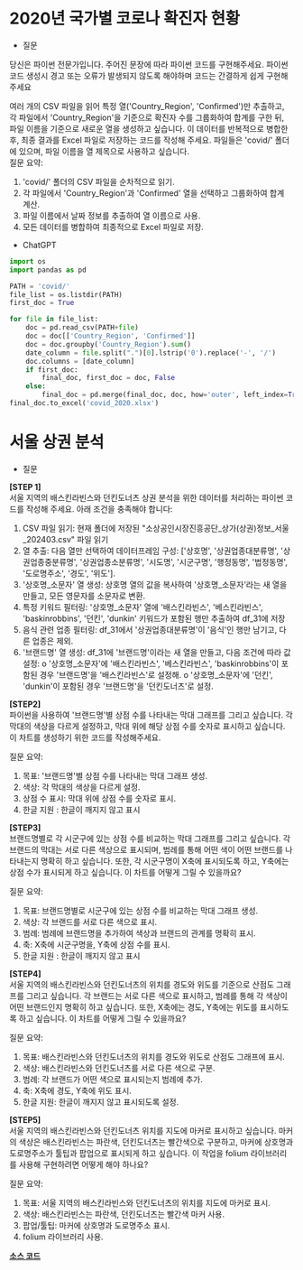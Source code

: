2020년 국가별 코로나 확진자 현황
=========
* 질문   

당신은 파이썬 전문가입니다. 주어진 문장에 따라 파이썬 코드를 구현해주세요. 파이썬 코드 생성시 경고 또는 오류가 발생되지 않도록 해야하며 코드는 간결하게 쉽게 구현해주세요

여러 개의 CSV 파일을 읽어 특정 열('Country_Region', 'Confirmed')만 추출하고, 각 파일에서 'Country_Region'을 기준으로 확진자 수를 그룹화하여 합계를 구한 뒤, 파일 이름을 기준으로 새로운 열을 생성하고 싶습니다. 이 데이터를 반복적으로 병합한 후, 최종 결과를 Excel 파일로 저장하는 코드를 작성해 주세요. 파일들은 'covid/' 폴더에 있으며, 파일 이름을 열 제목으로 사용하고 싶습니다.   
질문 요약:
1.	'covid/' 폴더의 CSV 파일을 순차적으로 읽기.
2.	각 파일에서 'Country_Region'과 'Confirmed' 열을 선택하고 그룹화하여 합계 계산.
3.	파일 이름에서 날짜 정보를 추출하여 열 이름으로 사용.
4.	모든 데이터를 병합하여 최종적으로 Excel 파일로 저장.



* ChatGPT   

```python
import os
import pandas as pd

PATH = 'covid/'
file_list = os.listdir(PATH)
first_doc = True

for file in file_list:
    doc = pd.read_csv(PATH+file)
    doc = doc[['Country_Region', 'Confirmed']]
    doc = doc.groupby('Country_Region').sum()
    date_column = file.split(".")[0].lstrip('0').replace('-', '/') 
    doc.columns = [date_column]
    if first_doc:
        final_doc, first_doc = doc, False
    else:
        final_doc = pd.merge(final_doc, doc, how='outer', left_index=True, right_index=True)
final_doc.to_excel('covid_2020.xlsx')
```

서울 상권 분석 
=======
* 질문    

**[STEP 1]**  
서울 지역의 배스킨라빈스와 던킨도너츠 상권 분석을 위한 데이터를 처리하는 파이썬 코드를 작성해 주세요. 아래 조건을 충족해야 합니다:  
1.	CSV 파일 읽기: 현재 폴더에 저장된 "소상공인시장진흥공단_상가(상권)정보_서울_202403.csv" 파일 읽기
2.	열 추출: 다음 열만 선택하여 데이터프레임 구성: ['상호명', '상권업종대분류명', '상권업종중분류명', '상권업종소분류명', '시도명', '시군구명', '행정동명', '법정동명', '도로명주소', '경도', '위도'].
3.	'상호명_소문자' 열 생성: 상호명 열의 값을 복사하여 '상호명_소문자'라는 새 열을 만들고, 모든 영문자를 소문자로 변환.
4.	특정 키워드 필터링: '상호명_소문자' 열에 '배스킨라빈스', '베스킨라빈스', 'baskinrobbins', '던킨', 'dunkin' 키워드가 포함된 행만 추출하여 df_31에 저장
5.	음식 관련 업종 필터링: df_31에서 '상권업종대분류명'이 '음식'인 행만 남기고, 다른 업종은 제외.
6.	'브랜드명' 열 생성: df_31에 '브랜드명'이라는 새 열을 만들고, 다음 조건에 따라 값 설정:
o	'상호명_소문자'에 '배스킨라빈스', '베스킨라빈스', 'baskinrobbins'이 포함된 경우 '브랜드명'을 '배스킨라빈스'로 설정해.
o	'상호명_소문자'에 '던킨', 'dunkin'이 포함된 경우 '브랜드명'을 '던킨도너츠'로 설정.


**[STEP2]**  
파이썬을 사용하여 '브랜드명'별 상점 수를 나타내는 막대 그래프를 그리고 싶습니다. 각 막대의 색상을 다르게 설정하고, 막대 위에 해당 상점 수를 숫자로 표시하고 싶습니다. 이 차트를 생성하기 위한 코드를 작성해주세요. 

질문 요약:  
1.	목표: '브랜드명'별 상점 수를 나타내는 막대 그래프 생성.
2.	색상: 각 막대의 색상을 다르게 설정.
3.	상점 수 표시: 막대 위에 상점 수를 숫자로 표시.
4.	한글 지원 : 한글이 깨지지 않고 표시


**[STEP3]**  
브랜드명별로 각 시군구에 있는 상점 수를 비교하는 막대 그래프를 그리고 싶습니다. 각 브랜드의 막대는 서로 다른 색상으로 표시되며, 범례를 통해 어떤 색이 어떤 브랜드를 나타내는지 명확히 하고 싶습니다. 또한, 각 시군구명이 X축에 표시되도록 하고, Y축에는 상점 수가 표시되게 하고 싶습니다. 이 차트를 어떻게 그릴 수 있을까요?  

질문 요약:  
1.	목표: 브랜드명별로 시군구에 있는 상점 수를 비교하는 막대 그래프 생성.
2.	색상: 각 브랜드를 서로 다른 색으로 표시.
3.	범례: 범례에 브랜드명을 추가하여 색상과 브랜드의 관계를 명확히 표시.
4.	축: X축에 시군구명을, Y축에 상점 수를 표시.
5.	한글 지원 : 한글이 깨지지 않고 표시

**[STEP4]**  
서울 지역의 배스킨라빈스와 던킨도너츠의 위치를 경도와 위도를 기준으로 산점도 그래프를 그리고 싶습니다. 각 브랜드는 서로 다른 색으로 표시하고, 범례를 통해 각 색상이 어떤 브랜드인지 명확히 하고 싶습니다. 또한, X축에는 경도, Y축에는 위도를 표시하도록 하고 싶습니다. 이 차트를 어떻게 그릴 수 있을까요?  

질문 요약:  
1.	목표: 배스킨라빈스와 던킨도너츠의 위치를 경도와 위도로 산점도 그래프에 표시.
2.	색상: 배스킨라빈스와 던킨도너츠를 서로 다른 색으로 구분.
3.	범례: 각 브랜드가 어떤 색으로 표시되는지 범례에 추가.
4.	축: X축에 경도, Y축에 위도 표시.
5.	한글 지원: 한글이 깨지지 않고 표시되도록 설정.


**[STEP5]**  
서울 지역의 배스킨라빈스와 던킨도너츠 위치를 지도에 마커로 표시하고 싶습니다. 마커의 색상은 배스킨라빈스는 파란색, 던킨도너츠는 빨간색으로 구분하고, 마커에 상호명과 도로명주소가 툴팁과 팝업으로 표시되게 하고 싶습니다. 이 작업을 folium 라이브러리를 사용해 구현하려면 어떻게 해야 하나요?   

질문 요약:   
1.	목표: 서울 지역의 배스킨라빈스와 던킨도너츠의 위치를 지도에 마커로 표시.
2.	색상: 배스킨라빈스는 파란색, 던킨도너츠는 빨간색 마커 사용.
3.	팝업/툴팁: 마커에 상호명과 도로명주소 표시.
4.	folium 라이브러리 사용.

**[소스 코드](https://nbviewer.org/github/purum01/python/blob/master/store.ipynb)** 
